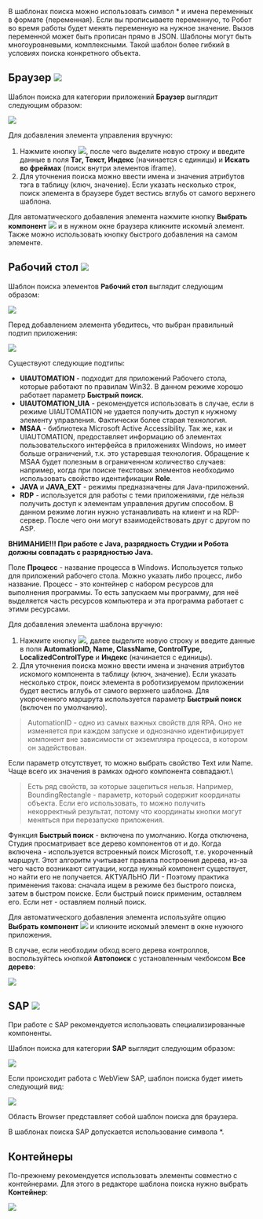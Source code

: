 В шаблонах поиска можно использовать символ \* и имена переменных в формате {переменная}. Если вы прописываете переменную, то Робот во время работы будет менять переменную на нужное значение. Вызов переменной может быть прописан прямо в JSON. Шаблоны могут быть многоуровневыми, комплексными. Такой шаблон более гибкий в условиях поиска конкретного объекта. 

## Браузер ![](<../../../.gitbook/assets/Категория. Браузер.png>)

Шаблон поиска для категории приложений **Браузер** выглядит следующим образом:

![](<../../../.gitbook/assets/image (562).png>)

Для добавления элемента управления вручную:
1. Нажмите кнопку ![](<../../../.gitbook/assets/12 (2) (3) (1) (1) (1).png>), после чего выделите новую строку и введите данные в поля **Тэг, Текст, Индекс** (начинается с единицы) и **Искать во фреймах** (поиск внутри элементов iframe). 
2. Для уточнения поиска можно ввести имена и значения атрибутов тэга в таблицу (ключ, значение). Если указать несколько строк, поиск элемента в браузере будет вестись вглубь от самого верхнего шаблона.

Для автоматического добавления элемента нажмите кнопку **Выбрать компонент** ![](<../../../.gitbook/assets/14 (1) (2) (1) (1) (2) (2).png>) и в нужном окне браузера кликните искомый элемент. Также можно использовать кнопку быстрого добавления на самом элементе.

## Рабочий стол ![](<../../../.gitbook/assets/Категория. Десктоп.png>)

Шаблон поиска элементов **Рабочий стол** выглядит следующим образом:

![](<../../../.gitbook/assets/image (942).png>)

Перед добавлением элемента убедитесь, что выбран правильный подтип приложения:

![](<../../../.gitbook/assets/Шаблон. Подтип приложения.png>)

Существуют следующие подтипы:

* **UIAUTOMATION** - подходит для приложений Рабочего стола, которые работают по правилам Win32. В данном режиме хорошо работает параметр **Быстрый поиск**.
* **UIAUTOMATION_UIA** - рекомендуется использовать в случае, если в режиме UIAUTOMATION не удается получить доступ к нужному элементу управления. Фактически более старая технология.
* **MSAA** - библиотека Microsoft Active Accessibility. Так же, как и UIAUTOMATION, предоставляет информацию об элементах пользовательского интерфейса в приложениях Windows, но имеет больше ограничений, т.к. это устаревшая технология. Обращение к MSAA будет полезным в ограниченном количество случаев: например, когда при поиске текстовых элементов необходимо использовать свойство идентификации **Role**. 
* **JAVA** и **JAVA_EXT** - режимы предназначены для Java-приложений.
* **RDP** - используется для работы с теми приложениями, где нельзя получить доступ к элементам управления другим способом. В данном режиме логин нужно устанавливать на клиент и на RDP-сервер. После чего они могут взаимодействовать друг с другом по ASP. 

**ВНИМАНИЕ!!! При работе с Java, разрядность Студии и Робота должны совпадать с разрядностью Java.**

Поле **Процесс** - название процесса в Windows. Используется только для приложений рабочего стола. Можно указать либо процесс, либо название. Процесс - это контейнер с набором ресурсов для выполнения программы. То есть запускаем мы программу, для неё выделяется часть ресурсов компьютера и эта программа работает с этими ресурсами.

Для добавления элемента шаблона вручную:
1. Нажмите кнопку ![](<../../../.gitbook/assets/12 (2) (3) (1) (1) (2) (2).png>), далее выделите новую строку и введите данные в поля **AutomationID, Name, ClassName, ControlType, LocalizedControlType** и **Индекс** (начинается с единицы). 
2. Для уточнения поиска можно ввести имена и значения атрибутов искомого компонента в таблицу (ключ, значение). Если указать несколько строк, поиск элемента в роботизируемом приложении будет вестись вглубь от самого верхнего шаблона. Для укороченного маршрута используется параметр **Быстрый поиск** (включен по умолчанию).

> AutomationID - одно из самых важных свойств для RPA. Оно не изменяется при каждом запуске и однозначно идентифицирует компонент вне зависимости от экземпляра процесса, в котором он задействован.


Если параметр отсутствует, то можно выбрать свойство Text или Name. Чаще всего их значения в рамках одного компонента совпадают.\
> Есть ряд свойств, за которые зацепиться нельзя. Например, BoundingRectangle - параметр, который содержит координаты объекта. Если его использовать, то можно получить некорректный результат, потому что координаты кнопки могут меняться при перезапуске приложения.

Функция **Быстрый поиск** - включена по умолчанию. Когда отключена, Студия просматривает все дерево компонентов от и до. Когда включена - используется встроенный поиск Microsoft, т.е. укороченный маршрут. Этот алгоритм учитывает правила построения дерева, из-за чего часто возникают ситуации, когда нужный компонент существует, но найти его не получается. АКТУАЛЬНО ЛИ - Поэтому практика применения такова: сначала ищем в режиме без быстрого поиска, затем в быстром поиске. Если быстрый поиск применим, оставляем его. Если нет - оставляем полный поиск.

Для автоматического добавления элемента используйте опцию **Выбрать компонент** ![](<../../../.gitbook/assets/14 (1) (2) (1) (1) (2).png>) и кликните искомый элемент в окне нужного приложения.

В случае, если необходим обход всего дерева контроллов, воспользуйтесь кнопкой **Автопоиск** с установленным чекбоксом **Все дерево**:

![](<../../../.gitbook/assets/image (453).png>)

## SAP ![](<../../../.gitbook/assets/Категория. SAP.png>)

При работе с SAP рекомендуется использовать специализированные компоненты.

Шаблон поиска для категории **SAP** выглядит следующим образом:

![](<../../../.gitbook/assets/image (551).png>)

Если происходит работа с WebView SAP, шаблон поиска будет иметь следующий вид:

![](<../../../.gitbook/assets/image (465).png>)

Область Browser представляет собой шаблон поиска для браузера.

В шаблонах поиска SAP допускается использование символа \*.

## Контейнеры

По-прежнему рекомендуется использовать элементы совместно с контейнерами. Для этого в редакторе шаблона поиска нужно выбрать **Контейнер**:

![](<../../../.gitbook/assets/image (509) (1) (2) (1) (1) (2).png>)
